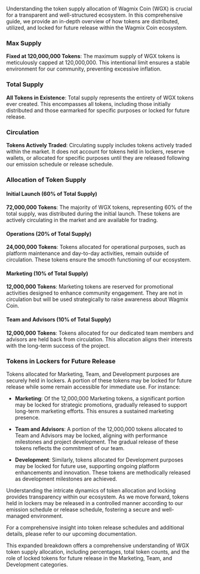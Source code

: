 Understanding the token supply allocation of Wagmix Coin (WGX) is crucial for a transparent and well-structured ecosystem. In this comprehensive guide, we provide an in-depth overview of how tokens are distributed, utilized, and locked for future release within the Wagmix Coin ecosystem.

### Max Supply

**Fixed at 120,000,000 Tokens**: The maximum supply of WGX tokens is meticulously capped at 120,000,000. This intentional limit ensures a stable environment for our community, preventing excessive inflation.

### Total Supply

**All Tokens in Existence**: Total supply represents the entirety of WGX tokens ever created. This encompasses all tokens, including those initially distributed and those earmarked for specific purposes or locked for future release.

### Circulation

**Tokens Actively Traded**: Circulating supply includes tokens actively traded within the market. It does not account for tokens held in lockers, reserve wallets, or allocated for specific purposes until they are released following our emission schedule or release schedule.

### Allocation of Token Supply

#### Initial Launch (60% of Total Supply)

**72,000,000 Tokens**: The majority of WGX tokens, representing 60% of the total supply, was distributed during the initial launch. These tokens are actively circulating in the market and are available for trading.

#### Operations (20% of Total Supply)

**24,000,000 Tokens**: Tokens allocated for operational purposes, such as platform maintenance and day-to-day activities, remain outside of circulation. These tokens ensure the smooth functioning of our ecosystem.

#### Marketing (10% of Total Supply)

**12,000,000 Tokens**: Marketing tokens are reserved for promotional activities designed to enhance community engagement. They are not in circulation but will be used strategically to raise awareness about Wagmix Coin.

#### Team and Advisors (10% of Total Supply)

**12,000,000 Tokens**: Tokens allocated for our dedicated team members and advisors are held back from circulation. This allocation aligns their interests with the long-term success of the project.

### Tokens in Lockers for Future Release

Tokens allocated for Marketing, Team, and Development purposes are securely held in lockers. A portion of these tokens may be locked for future release while some remain accessible for immediate use. For instance:

- **Marketing**: Of the 12,000,000 Marketing tokens, a significant portion may be locked for strategic promotions, gradually released to support long-term marketing efforts. This ensures a sustained marketing presence.

- **Team and Advisors**: A portion of the 12,000,000 tokens allocated to Team and Advisors may be locked, aligning with performance milestones and project development. The gradual release of these tokens reflects the commitment of our team.

- **Development**: Similarly, tokens allocated for Development purposes may be locked for future use, supporting ongoing platform enhancements and innovation. These tokens are methodically released as development milestones are achieved.

Understanding the intricate dynamics of token allocation and locking provides transparency within our ecosystem. As we move forward, tokens held in lockers may be released in a controlled manner according to our emission schedule or release schedule, fostering a secure and well-managed environment.

For a comprehensive insight into token release schedules and additional details, please refer to our upcoming documentation.

This expanded breakdown offers a comprehensive understanding of WGX token supply allocation, including percentages, total token counts, and the role of locked tokens for future release in the Marketing, Team, and Development categories.
